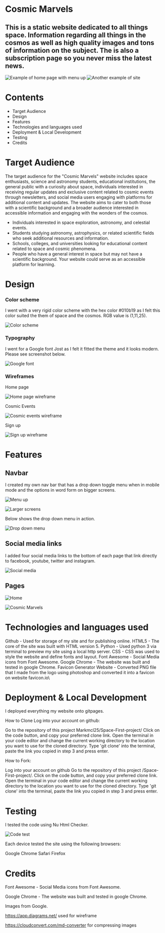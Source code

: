  # Cosmic Marvels

## This is a static website dedicated to all things space. Information regarding all things in the cosmos as well as high quality images and tons of information on the subject. The is also a subscription page so you never miss the latest news.

![Example of home page with menu up](../Space-First-project/assets/images/smallscreenexample.png)     ![Another example of site](../Space-First-project/assets/images/largescreen)

# Contents

* Target Audience
* Design
* Features
* Technologies and languages used
* Deployment & Local Development
* Testing
* Credits

# Target Audience

The target audience for the "Cosmic Marvels" website includes space enthusiasts, science and astronomy students, educational institutions, the general public with a curiosity about space, individuals interested in receiving regular updates and exclusive content related to cosmic events through newsletters, and social media users engaging with platforms for additional content and updates. The website aims to cater to both those with a scientific background and a broader audience interested in accessible information and engaging with the wonders of the cosmos.

* Individuals interested in space exploration, astronomy, and celestial events.
* Students studying astronomy, astrophysics, or related scientific fields who seek additional resources and information.
* Schools, colleges, and universities looking for educational content related to space and cosmic phenomena.
* People who have a general interest in space but may not have a scientific background. Your website could serve as an accessible platform for learning.

# Design

### Color scheme

I went with a very rigid color scheme with the hex color #010b19 as I felt this color suited the them of space and the cosmos. RGB value is (1,11,25).

![Color scheme](../Space-First-project/assets/images/readmecolorscheme.png)

### Typography

I went for a Google font Jost as I felt it fitted the theme and it looks modern. Please see screenshot below. 

![Google font](../Space-First-project/assets/images/readmefont.png)

### Wireframes

Home page

![Home page wireframe](../Space-First-project/assets/images/wireframe1.png)

Cosmic Events

![Cosmic events wireframe](../Space-First-project/assets/images/wireframe2.png)

Sign up

![Sign up wireframe](../Space-First-project/assets/images/wireframe3.png)

# Features
## Navbar
I created my own nav bar that has a drop down toggle menu when in mobile mode and the options in word form on bigger screens.

![Menu up](../Space-First-project/assets/images/navbar1.png)

![Larger screens](../Space-First-project/assets/images/navbarlargescreen.png)

Below shows the drop down menu in action.

![Drop down menu](../Space-First-project/assets/images/navbar2.png)

## Social media links

I added four social media links to the bottom of each page that link directly to facebook, youtube, twitter and instagram.

![Social media](../Space-First-project/assets/images/socialmedia.png)

## Pages

![Home](../Space-First-project/assets/images/page1.png)

![Cosmic Marvels](../Space-First-project/assets/images/page3.png)

# Technologies and languages used

Github - Used for storage of my site and for publishing online.
HTML5 - The core of the site was built with HTML version 5.
Python - Used python 3 via terminal to preview my site using a local http server.
CSS - CSS was used to style the website and define fonts and layout.
Font Awesome - Social Media icons from Font Awesome.
Google Chrome - The website was built and tested in google Chrome.
Favicon Generator Website - Converted PNG file that I made from the logo using photoshop and converted it into a favicon on website favicon.io\

# Deployment & Local Development

I deployed everything my website onto gitpages.

How to Clone
Log into your account on github:


Go to the repository of this project Markmcl25/Space-First-project/
Click on the code button, and copy your preferred clone link.
Open the terminal in your code editor and change the current working directory to the location you want to use for the cloned directory.
Type 'git clone' into the terminal, paste the link you copied in step 3 and press enter.

How to Fork:

Log into your account on github
Go to the repository of this project /Space-First-project/.
Click on the code button, and copy your preferred clone link.
Open the terminal in your code editor and change the current working directory to the location you want to use for the cloned directory.
Type 'git clone' into the terminal, paste the link you copied in step 3 and press enter.

# Testing

I tested the code using Nu Html Checker.

![Code test](../Space-First-project/assets/images/test1.png)

Each device tested the site using the following browsers:

Google Chrome
Safari
Firefox

# Credits

Font Awesome - Social Media icons from Font Awesome.

Google Chrome - The website was built and tested in google Chrome.

Images from Google.

https://app.diagrams.net/ used for wireframe

https://cloudconvert.com/md-converter for compressing images